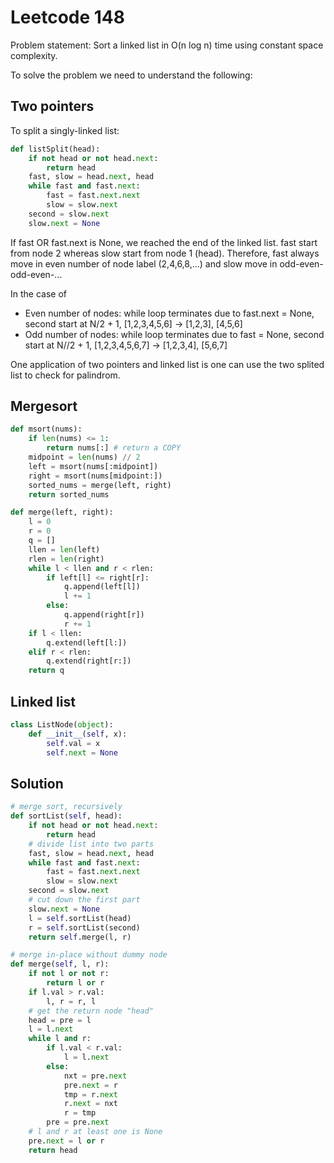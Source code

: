 # Leetcode 148

Problem statement:
Sort a linked list in O(n log n) time using constant space complexity.

To solve the problem we need to understand the following:

## Two pointers

To split a singly-linked list:

```python
def listSplit(head):
    if not head or not head.next:
        return head
    fast, slow = head.next, head
    while fast and fast.next:
        fast = fast.next.next
        slow = slow.next
    second = slow.next
    slow.next = None
```

If fast OR fast.next is None, we reached the end of the linked list. fast start from node 2 whereas slow start from node 1 (head). Therefore, fast always move in even number of node label (2,4,6,8,...) and slow move in odd-even-odd-even-...

In the case of

* Even number of nodes: while loop terminates due to fast.next = None, second start at N/2 + 1, [1,2,3,4,5,6] -> [1,2,3], [4,5,6]
* Odd number of nodes: while loop terminates due to fast = None, second start at N//2 + 1, [1,2,3,4,5,6,7] -> [1,2,3,4], [5,6,7]

One application of two pointers and linked list is one can use the two splited list to check for palindrom.

## Mergesort

```python
def msort(nums):
    if len(nums) <= 1:
        return nums[:] # return a COPY
    midpoint = len(nums) // 2
    left = msort(nums[:midpoint])
    right = msort(nums[midpoint:])
    sorted_nums = merge(left, right)
    return sorted_nums

def merge(left, right):
    l = 0
    r = 0
    q = []
    llen = len(left)
    rlen = len(right)
    while l < llen and r < rlen:
        if left[l] <= right[r]:
            q.append(left[l])
            l += 1
        else:
            q.append(right[r])
            r += 1
    if l < llen:
        q.extend(left[l:])
    elif r < rlen:
        q.extend(right[r:])
    return q
```

## Linked list

```python
class ListNode(object):
    def __init__(self, x):
        self.val = x
        self.next = None
```

## Solution

```python
# merge sort, recursively
def sortList(self, head):
    if not head or not head.next:
        return head
    # divide list into two parts
    fast, slow = head.next, head
    while fast and fast.next:
        fast = fast.next.next
        slow = slow.next
    second = slow.next
    # cut down the first part
    slow.next = None
    l = self.sortList(head)
    r = self.sortList(second)
    return self.merge(l, r)

# merge in-place without dummy node
def merge(self, l, r):
    if not l or not r:
        return l or r
    if l.val > r.val:
        l, r = r, l
    # get the return node "head"
    head = pre = l
    l = l.next
    while l and r:
        if l.val < r.val:
            l = l.next
        else:
            nxt = pre.next
            pre.next = r
            tmp = r.next
            r.next = nxt
            r = tmp
        pre = pre.next
    # l and r at least one is None
    pre.next = l or r
    return head
```

